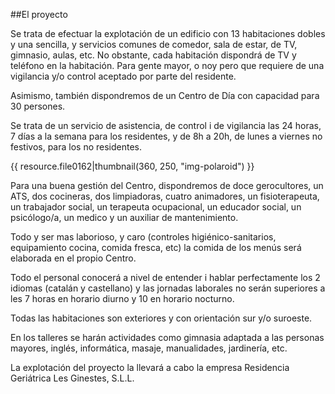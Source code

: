 ##El proyecto

Se trata de efectuar la explotación de un edificio con 13 habitaciones dobles y una sencilla, y servicios comunes de comedor, sala de estar, de TV, gimnasio, aulas, etc. No obstante, cada habitación dispondrá de TV y teléfono en la habitación. Para gente mayor, o noy pero que requiere de una vigilancia y/o control aceptado por parte del residente.

Asimismo, también dispondremos de un Centro de Día con capacidad para 30 persones.

Se trata de un servicio de asistencia, de control i de vigilancia las 24 horas, 7 días a la semana para los residentes, y de 8h a 20h, de lunes a viernes no festivos, para los no residentes.

{{ resource.file0162|thumbnail(360, 250, "img-polaroid") }}

Para una buena gestión del Centro, dispondremos de doce gerocultores, un ATS, dos cocineras, dos limpiadoras, cuatro animadores, un fisioterapeuta, un trabajador social, un terapeuta ocupacional, un educador social, un psicólogo/a, un medico y un auxiliar de mantenimiento.

Todo y ser mas laborioso, y caro (controles higiénico-sanitarios, equipamiento cocina, comida fresca, etc) la comida de los menús será elaborada en el propio Centro.

Todo el personal conocerá a nivel de entender i hablar perfectamente los 2 idiomas (catalán y castellano) y las jornadas laborales no serán superiores a les 7 horas en horario diurno y 10 en horario nocturno.

Todas las habitaciones son exteriores y con orientación sur y/o suroeste.

En los talleres se harán actividades como gimnasia adaptada a las personas mayores, inglés, informática, masaje, manualidades, jardinería, etc.

La explotación del proyecto la llevará a cabo la empresa Residencia Geriátrica Les Ginestes, S.L.L.
